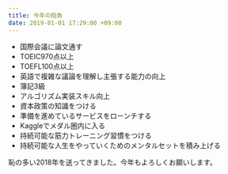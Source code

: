 ```yaml
---
title: 今年の抱負
date: 2019-01-01 17:29:00 +09:00
---
```


* 国際会議に論文通す
* TOEIC970点以上
* TOEFL100点以上
* 英語で複雑な議論を理解し主張する能力の向上
* 簿記3級
* アルゴリズム実装スキル向上
* 資本政策の知識をつける
* 準備を進めているサービスをローンチする
* Kaggleでメダル圏内に入る
* 持続可能な筋力トレーニング習慣をつける
* 持続可能な人生をやっていくためのメンタルセットを積み上げる

恥の多い2018年を送ってきました。今年もよろしくお願いします。